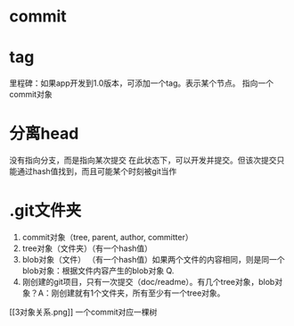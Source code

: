 # commit

# tag
里程碑：如果app开发到1.0版本，可添加一个tag。表示某个节点。
指向一个commit对象

# 分离head
没有指向分支，而是指向某次提交
在此状态下，可以开发并提交。但该次提交只能通过hash值找到，而且可能某个时刻被git当作
# .git文件夹
1. commit对象（tree, parent, author, committer）
2. tree对象（文件夹）（有一个hash值）
3. blob对象（文件） （有一个hash值）如果两个文件的内容相同，则是同一个blob对象：根据文件内容产生的blob对象
Q.
1. 刚创建的git项目，只有一次提交（doc/readme）。有几个tree对象，blob对象？A：刚创建就有1个文件夹，所有至少有一个tree对象。

[[3对象关系.png]]
一个commit对应一棵树